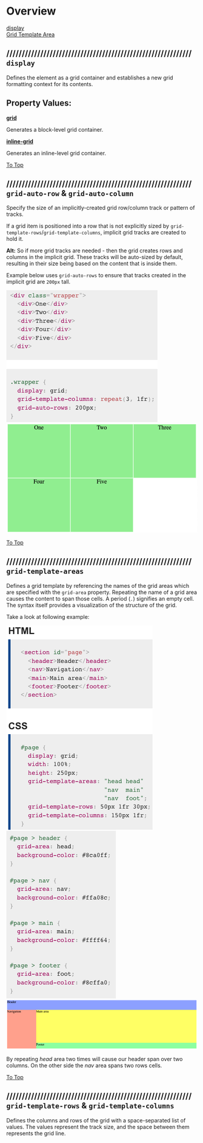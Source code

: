 # Overview

[display](#-display) <br>
[Grid Template Area](#-grid-template-areas) <br>

## //////////////////////////////////////////////////////////// `display`

Defines the element as a grid container and establishes a new grid formatting context for its contents.

## Property Values:

<ins>**grid**</ins>

Generates a block-level grid container.

<ins>**inline-grid**</ins>

Generates an inline-level grid container.

[To Top](#overview)

## //////////////////////////////////////////////////////////// `grid-auto-row` & `grid-auto-column`

Specify the size of an implicitly-created grid row/column track or pattern of tracks.

If a grid item is positioned into a row that is not explicitly sized by `grid-template-rows`/`grid-template-columns`, implicit grid tracks are created to hold it.

**Alt:** So if more grid tracks are needed - then the grid creates rows and columns in the implicit grid. These tracks will be auto-sized by default, resulting in their size being based on the content that is inside them.

Example below uses `grid-auto-rows` to ensure that tracks created in the implicit grid are <code>200px</code> tall.

![grid-auto-rows](pics/grid-auto-rows.png) <br>
![grid-auto-rows](pics/grid-auto-rowsII.png) <br>

[To Top](#overview)

## //////////////////////////////////////////////////////////// `grid-template-areas`

Defines a grid template by referencing the names of the grid areas which are specified with the `grid-area` property. Repeating the name of a grid area causes the content to span those cells. A period (`.`) signifies an empty cell. The syntax itself provides a visualization of the structure of the grid.

Take a look at following example:

![grid-template-example](pics/grid-template-exampleII.png) <br>
![grid-template-example](pics/grid-template-exampleI.png) <br>
![grid-template-result](pics/grid-template-result.png) <br>

By repeating _head_ area two times will cause our header span over two columns. On the other side the _nav_ area spans two rows cells.

[To Top](#overview)

## //////////////////////////////////////////////////////////// `grid-template-rows` & `grid-template-columns`

Defines the columns and rows of the grid with a space-separated list of values. The values represent the track size, and the space between them represents the grid line.
